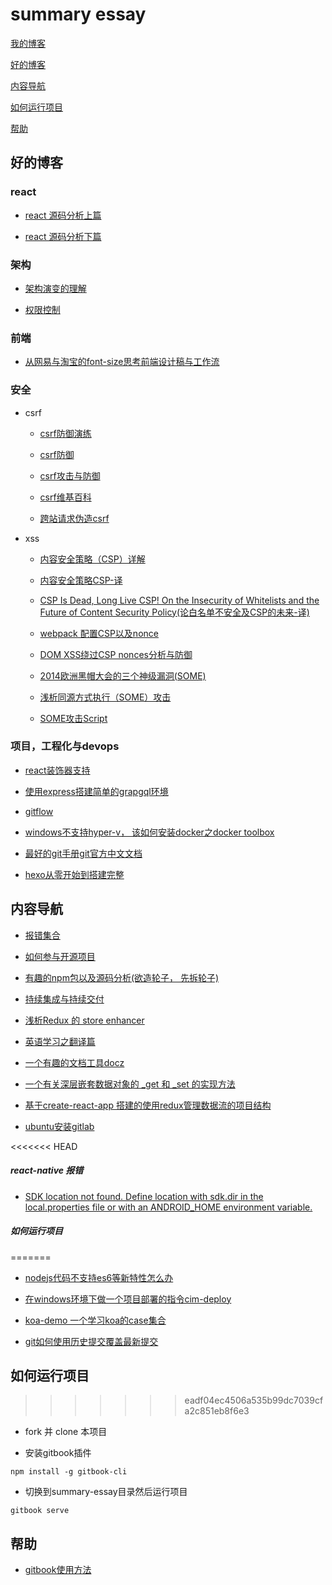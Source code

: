 # summary essay

[我的博客](https://fridego.github.io)

[好的博客](#blog)

[内容导航](#nav)

[如何运行项目](#run)

[帮助](#help)

## <span id="blog">好的博客</span>

### react

- [react 源码分析上篇](http://purplebamboo.github.io/2015/09/15/reactjs_source_analyze_part_one/)

- [react 源码分析下篇](https://purplebamboo.github.io/2015/09/15/reactjs_source_analyze_part_two/)

### 架构

- [架构演变的理解](http://www.cnblogs.com/zyrblog/p/9085144.html)

- [权限控制](http://www.imooc.com/article/40553)

### 前端


- [从网易与淘宝的font-size思考前端设计稿与工作流](http://www.cnblogs.com/lyzg/p/4877277.html)

### 安全

- csrf

  - [csrf防御演练](http://www.freebuf.com/column/151816.html)

  - [csrf防御](https://blog.csdn.net/wwqwkg6e/article/details/55655204)

  - [csrf攻击与防御](https://www.ibm.com/developerworks/cn/web/1102_niugang_csrf/)

  - [csrf维基百科](https://en.wikipedia.org/wiki/Cross-site_request_forgery)

  - [跨站请求伪造csrf](https://blog.csdn.net/fhzaitian/article/details/51513797)

- xss

  - [内容安全策略（CSP）详解](https://blog.csdn.net/qq_37943295/article/details/79978761)

  - [内容安全策略CSP-译](https://fridego.github.io/2018/07/12/CSP/)

  - [CSP Is Dead, Long Live CSP! On the Insecurity of Whitelists and the Future of Content Security Policy(论白名单不安全及CSP的未来-译)](https://fridego.github.io/2018/07/13/white-list/)
  
  - [webpack 配置CSP以及nonce](https://webpack.docschina.org/guides/csp/)

  - [DOM XSS绕过CSP nonces分析与防御](http://www.mottoin.com/94791.html)

  - [2014欧洲黑帽大会的三个神级漏洞(SOME)](http://www.aqniu.com/hack-geek/5075.html)

  - [浅析同源方式执行（SOME）攻击](http://www.freebuf.com/articles/web/169873.html)

  - [SOME攻击Script](https://www.aliyun.com/jiaocheng/1011370.html?spm=5176.100033.2.16.535LIE)

### 项目，工程化与devops

- [react装饰器支持](https://www.cnblogs.com/wenxiangxu/p/9134549.html)

- [使用express搭建简单的grapgql环境](https://www.jianshu.com/p/0343b83e0cbb)

- [gitflow](https://www.git-tower.com/learn/git/ebook/cn/command-line/advanced-topics/git-flow)

- [windows不支持hyper-v， 该如何安装docker之docker toolbox](https://docs.docker.com/toolbox/toolbox_install_windows/)

- [最好的git手册git官方中文文档](https://git-scm.com/book/zh/v2)

- [hexo从零开始到搭建完整](https://www.cnblogs.com/visugar/p/6821777.html)


## <span id="nav">内容导航</span>

- [报错集合](https://github.com/fridego/error-collections)

- [如何参与开源项目](open/menu.md)

- [有趣的npm包以及源码分析(欲造轮子， 先拆轮子)](https://github.com/fridego/fine-npms)

- [持续集成与持续交付](cicd/menu.md)

- [浅析Redux 的 store enhancer](https://segmentfault.com/a/1190000012653724)

- [英语学习之翻译篇](https://github.com/fridego/translations)

- [一个有趣的文档工具docz](https://github.com/fridego/docx-cn) 

- [一个有关深层嵌套数据对象的 _get 和 _set 的实现方法](tip/_set_get.md)

- [基于create-react-app 搭建的使用redux管理数据流的项目结构](https://github.com/fridego/react-project-constructure)

- [ubuntu安装gitlab](https://blog.csdn.net/ruangong1203/article/details/73065410)

<<<<<<< HEAD
##### react-native 报错

- [SDK location not found. Define location with sdk.dir in the local.properties file or with an ANDROID_HOME environment variable.](https://stackoverflow.com/questions/32634352/react-native-android-build-failed-sdk-location-not-found)

##### <span id="run">如何运行项目</span>
=======
- [nodejs代码不支持es6等新特性怎么办](https://www.jianshu.com/p/a9c27b80af9d)

- [在windows环境下做一个项目部署的指令cim-deploy](tip/deploy.md)

- [koa-demo 一个学习koa的case集合](https://github.com/fridego/koa-demo)

- [git如何使用历史提交覆盖最新提交](tip/gitcover.md)

## <span id="run">如何运行项目</span>
>>>>>>> eadf04ec4506a535b99dc7039cfa2c851eb8f6e3

- fork 并 clone 本项目

- 安装gitbook插件

```
npm install -g gitbook-cli
```
- 切换到summary-essay目录然后运行项目

``` 
gitbook serve
```

## <span id="help">帮助</span>

- [gitbook使用方法](http://www.chengweiyang.cn/gitbook/introduction/README.html)

